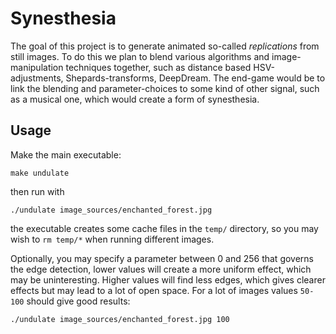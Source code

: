 Synesthesia
===========

The goal of this project is to generate animated so-called _replications_ from still images.
To do this we plan to blend various algorithms and image-manipulation techniques together,
such as distance based HSV-adjustments, Shepards-transforms, DeepDream.
The end-game would be to link the blending and parameter-choices to some kind of other
signal, such as a musical one, which would create a form of synesthesia.

Usage
-----

Make the main executable:
```
make undulate
```
then run with
```
./undulate image_sources/enchanted_forest.jpg
```
the executable creates some cache files in the `temp/` directory, so you may wish to
`rm temp/*` when running different images.

Optionally, you may specify a parameter between 0 and 256 that governs the edge detection,
lower values will create a more uniform effect, which may be uninteresting.
Higher values will find less edges, which gives clearer effects but may lead to a lot of open space.
For a lot of images values `50-100` should give good results:
```
./undulate image_sources/enchanted_forest.jpg 100
```
